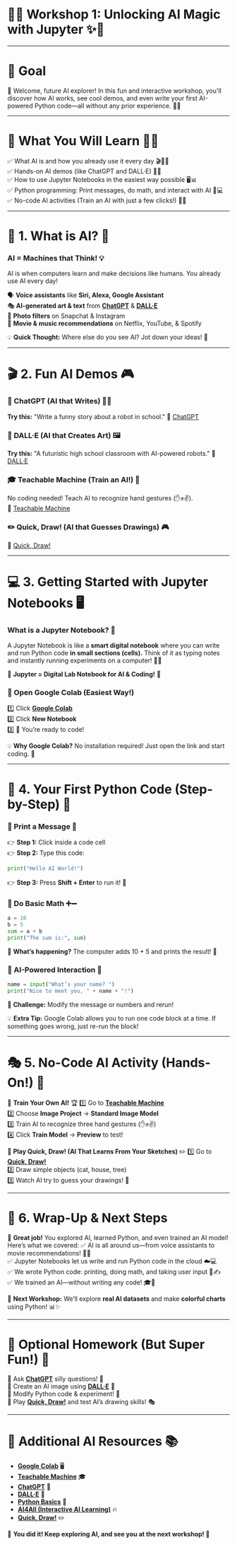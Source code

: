 # 🚀✨ **Workshop 1: Unlocking AI Magic with Jupyter** ✨🚀

---

# 🎯 **Goal**
🎉 Welcome, future AI explorer! In this fun and interactive workshop, you'll discover how AI works, see cool demos, and even write your first AI-powered Python code—all without any prior experience. 🤖🔥

---

# 📌 **What You Will Learn** 🧠💡
✅ What AI is and how you already use it every day 🎬📱🤖  
✅ Hands-on AI demos (like ChatGPT and DALL·E) 🎨📝  
✅ How to use Jupyter Notebooks in the easiest way possible 🖥️📊  
✅ Python programming: Print messages, do math, and interact with AI 🐍💻  
✅ No-code AI activities (Train an AI with just a few clicks!) 🔗🚀  

---

# 📖 **1. What is AI?** 🤔
### **AI = Machines that Think!** 💡
AI is when computers learn and make decisions like humans. You already use AI every day!

🗣️ **Voice assistants** like **Siri, Alexa, Google Assistant**  
🎭 **AI-generated art & text** from **[ChatGPT](https://chat.openai.com/)** & **[DALL·E](https://openai.com/dall-e)**  
📸 **Photo filters** on Snapchat & Instagram  
🎥 **Movie & music recommendations** on Netflix, YouTube, & Spotify  

💡 **Quick Thought:** Where else do you see AI? Jot down your ideas! 📝

---

# 🎬 **2. Fun AI Demos** 🎮
### **🤖 ChatGPT (AI that Writes)** 📝💡
**Try this:** "Write a funny story about a robot in school."
🔗 [ChatGPT](https://chat.openai.com/)

### **🎨 DALL·E (AI that Creates Art)** 🖼️
**Try this:** "A futuristic high school classroom with AI-powered robots."
🔗 [DALL·E](https://openai.com/dall-e)

### **🎓 Teachable Machine (Train an AI!)** 🤖
No coding needed! Teach AI to recognize hand gestures (✋✊✌️).  
🔗 [Teachable Machine](https://teachablemachine.withgoogle.com/)

### **✏️ Quick, Draw! (AI that Guesses Drawings)** 🎮
🔗 [Quick, Draw!](https://quickdraw.withgoogle.com/)

---

# 💻 **3. Getting Started with Jupyter Notebooks** 🖥️
### **What is a Jupyter Notebook?** 📒
A Jupyter Notebook is like a **smart digital notebook** where you can write and run Python code **in small sections (cells).** Think of it as typing notes and instantly running experiments on a computer! 📝💡

🔹 **Jupyter = Digital Lab Notebook for AI & Coding!** 🚀

### **🚀 Open Google Colab (Easiest Way!)**
1️⃣ Click **[Google Colab](https://colab.research.google.com/)**  
2️⃣ Click **New Notebook**  
3️⃣ 🎉 You’re ready to code!

💡 **Why Google Colab?** No installation required! Just open the link and start coding. 🚀

---

# 🐍 **4. Your First Python Code (Step-by-Step)** 🚀
### **🔹 Print a Message** 📢
👉 **Step 1:** Click inside a code cell  
👉 **Step 2:** Type this code:  
```python
print("Hello AI World!")
```
👉 **Step 3:** Press **Shift + Enter** to run it! 🎉

### **🔹 Do Basic Math** ➕➖
```python
a = 10
b = 5
sum = a + b
print("The sum is:", sum)
```
🧐 **What’s happening?** The computer adds 10 + 5 and prints the result! 🔢

### **🔹 AI-Powered Interaction** 🤖
```python
name = input("What’s your name? ")
print("Nice to meet you, " + name + "!")
```
🎯 **Challenge:** Modify the message or numbers and rerun!

💡 **Extra Tip:** Google Colab allows you to run one code block at a time. If something goes wrong, just re-run the block!

---

# 🎭 **5. No-Code AI Activity (Hands-On!)** 🎨
🔹 **Train Your Own AI!** 🏆
1️⃣ Go to **[Teachable Machine](https://teachablemachine.withgoogle.com/)**  
2️⃣ Choose **Image Project** → **Standard Image Model**  
3️⃣ Train AI to recognize three hand gestures (✋✊✌️)  
4️⃣ Click **Train Model** → **Preview** to test!

🔹 **Play Quick, Draw! (AI That Learns From Your Sketches)** ✏️
1️⃣ Go to **[Quick, Draw!](https://quickdraw.withgoogle.com/)**  
2️⃣ Draw simple objects (cat, house, tree)  
3️⃣ Watch AI try to guess your drawings! 🎨

---

# 🎯 **6. Wrap-Up & Next Steps**
🎉 **Great job!** You explored AI, learned Python, and even trained an AI model! Here’s what we covered:
✅ AI is all around us—from voice assistants to movie recommendations! 🎥🎶  
✅ Jupyter Notebooks let us write and run Python code in the cloud ☁️💻  
✅ We wrote Python code: printing, doing math, and taking user input 🐍✍️  
✅ We trained an AI—without writing any code! 🎓🤖  

🚀 **Next Workshop:** We’ll explore **real AI datasets** and make **colorful charts** using Python! 📊✨

---

# 📝 **Optional Homework (But Super Fun!)** 🎯
🔹 Ask **[ChatGPT](https://chat.openai.com/)** silly questions! 🤖  
🔹 Create an AI image using **[DALL·E](https://openai.com/dall-e/)** 🎨  
🔹 Modify Python code & experiment! 🐍  
🔹 Play **[Quick, Draw!](https://quickdraw.withgoogle.com/)** and test AI’s drawing skills! 🎭  

---

# 🔗 **Additional AI Resources** 📚
- **[Google Colab](https://colab.research.google.com/)** 🖥️  
- **[Teachable Machine](https://teachablemachine.withgoogle.com/)** 🎓  
- **[ChatGPT](https://chat.openai.com/)** 💬  
- **[DALL·E](https://openai.com/dall-e/)** 🎨  
- **[Python Basics](https://www.python.org/)** 🐍  
- **[AI4All (Interactive AI Learning)](https://ai-4-all.org/)** 🔥  
- **[Quick, Draw!](https://quickdraw.withgoogle.com/)** ✏️  

🎉 **You did it! Keep exploring AI, and see you at the next workshop! 🚀**